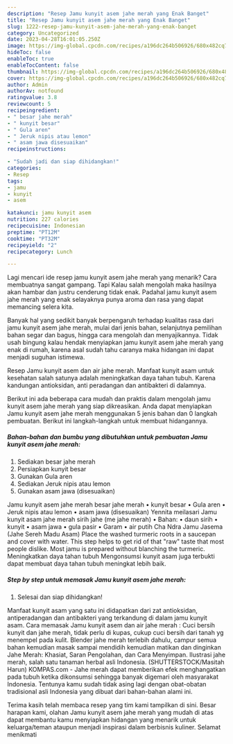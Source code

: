 ```yaml
---
description: "Resep Jamu kunyit asem jahe merah yang Enak Banget"
title: "Resep Jamu kunyit asem jahe merah yang Enak Banget"
slug: 1222-resep-jamu-kunyit-asem-jahe-merah-yang-enak-banget
category: Uncategorized
date: 2023-04-28T16:01:05.250Z
image: https://img-global.cpcdn.com/recipes/a196dc264b506926/680x482cq70/jamu-kunyit-asem-jahe-merah-foto-resep-utama.jpg
hideToc: false
enableToc: true
enableTocContent: false
thumbnail: https://img-global.cpcdn.com/recipes/a196dc264b506926/680x482cq70/jamu-kunyit-asem-jahe-merah-foto-resep-utama.jpg
cover: https://img-global.cpcdn.com/recipes/a196dc264b506926/680x482cq70/jamu-kunyit-asem-jahe-merah-foto-resep-utama.jpg
author: Admin
authorAv: notfound
ratingvalue: 3.8
reviewcount: 5
recipeingredient:
- " besar jahe merah"
- " kunyit besar"
- " Gula aren"
- " Jeruk nipis atau lemon"
- " asam jawa disesuaikan"
recipeinstructions:

- "Sudah jadi dan siap dihidangkan!"
categories:
- Resep
tags:
- jamu
- kunyit
- asem

katakunci: jamu kunyit asem 
nutrition: 227 calories
recipecuisine: Indonesian
preptime: "PT12M"
cooktime: "PT32M"
recipeyield: "2"
recipecategory: Lunch

---
```



Lagi mencari ide resep jamu kunyit asem jahe merah yang menarik? Cara membuatnya sangat gampang. Tapi Kalau salah mengolah maka hasilnya akan hambar dan justru cenderung tidak enak. Padahal jamu kunyit asem jahe merah yang enak selayaknya punya aroma dan rasa yang dapat memancing selera kita.


Banyak hal yang sedikit banyak berpengaruh terhadap kualitas rasa dari jamu kunyit asem jahe merah, mulai dari jenis bahan, selanjutnya pemilihan bahan segar dan bagus, hingga cara mengolah dan menyajikannya. Tidak usah bingung kalau hendak menyiapkan jamu kunyit asem jahe merah yang enak di rumah, karena asal sudah tahu caranya maka hidangan ini dapat menjadi suguhan istimewa.

Resep Jamu kunyit asem dan air jahe merah. Manfaat kunyit asam untuk kesehatan salah satunya adalah meningkatkan daya tahan tubuh. Karena kandungan antioksidan, anti peradangan dan antibakteri di dalamnya.


Berikut ini ada beberapa cara mudah dan praktis dalam mengolah jamu kunyit asem jahe merah yang siap dikreasikan. Anda dapat menyiapkan Jamu kunyit asem jahe merah menggunakan 5 jenis bahan dan 0 langkah pembuatan. Berikut ini langkah-langkah untuk membuat hidangannya.

<!--inarticleads1-->

##### Bahan-bahan dan bumbu yang dibutuhkan untuk pembuatan Jamu kunyit asem jahe merah:

1. Sediakan  besar jahe merah
1. Persiapkan  kunyit besar
1. Gunakan  Gula aren
1. Sediakan  Jeruk nipis atau lemon
1. Gunakan  asam jawa (disesuaikan)


Jamu kunyit asem jahe merah besar jahe merah • kunyit besar • Gula aren • Jeruk nipis atau lemon • asam jawa (disesuaikan) Yennita meilasari Jamu kunyit asam jahe merah sirih jahe (me jahe merah) • Bahan: • daun sirih • kunyit • asam jawa • gula pasir • Garam • air putih Cha Ndra Jamu Jasema (Jahe Sereh Madu Asam) Place the washed turmeric roots in a saucepan and cover with water. This step helps to get rid of that &#34;raw&#34; taste that most people dislike. Most jamu is prepared without blanching the turmeric. Meningkatkan daya tahan tubuh Mengonsumsi kunyit asam juga terbukti dapat membuat daya tahan tubuh meningkat lebih baik. 

<!--inarticleads2-->

##### Step by step untuk memasak Jamu kunyit asem jahe merah:


1. Selesai dan siap dihidangkan!

Manfaat kunyit asam yang satu ini didapatkan dari zat antioksidan, antiperadangan dan antibakteri yang terkandung di dalam jamu kunyit asam. Cara memasak Jamu kunyit asem dan air jahe merah : Cuci bersih kunyit dan jahe merah, tidak perlu di kupas, cukup cuci bersih dari tanah yg menempel pada kulit. Blender jahe merah terlebih dahulu, campur semua bahan kemudian masak sampai mendidih kemudian matikan dan dinginkan Jahe Merah: Khasiat, Saran Pengolahan, dan Cara Menyimpan. Ilustrasi jahe merah, salah satu tanaman herbal asli Indonesia. (SHUTTERSTOCK/Masitah Harun) KOMPAS.com - Jahe merah dapat memberikan efek menghangatkan pada tubuh ketika dikonsumsi sehingga banyak digemari oleh masyarakat Indonesia. Tentunya kamu sudah tidak asing lagi dengan obat-obatan tradisional asli Indonesia yang dibuat dari bahan-bahan alami ini. 

Terima kasih telah membaca resep yang tim kami tampilkan di sini. Besar harapan kami, olahan Jamu kunyit asem jahe merah yang mudah di atas dapat membantu kamu menyiapkan hidangan yang menarik untuk keluarga/teman ataupun menjadi inspirasi dalam berbisnis kuliner. Selamat menikmati
